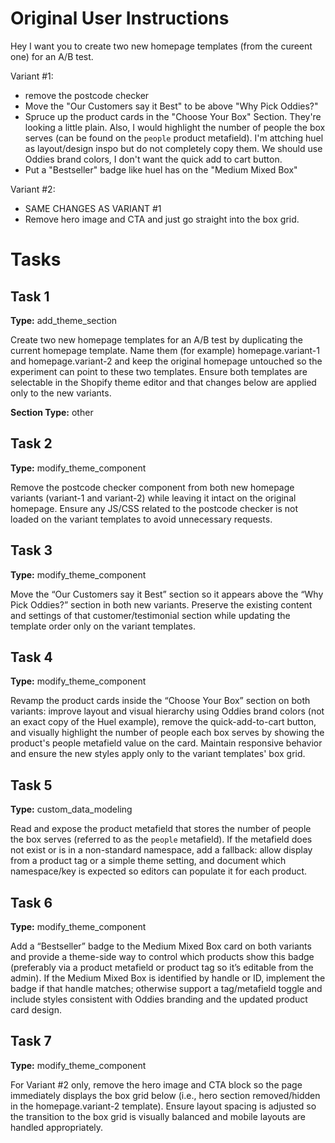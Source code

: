 # Original User Instructions

Hey I want you to create two new homepage templates (from the cureent one) for an A/B test.

Variant #1:
- remove the postcode checker 
- Move the "Our Customers say it Best" to be above "Why Pick Oddies?"
- Spruce up the product cards in the "Choose Your Box" Section. They're looking a little plain. Also, I would highlight the number of people the box serves (can be found on the `people` product metafield). I'm attching huel as layout/design inspo but do not completely copy them. We should use Oddies brand colors, I don't want the quick add to cart button. 
- Put a "Bestseller" badge like huel has on the "Medium Mixed Box"

Variant #2:
- SAME CHANGES AS VARIANT #1
- Remove hero image and CTA and just go straight into the box grid.

# Tasks

## Task 1

**Type:** add_theme_section

Create two new homepage templates for an A/B test by duplicating the current homepage template. Name them (for example) homepage.variant-1 and homepage.variant-2 and keep the original homepage untouched so the experiment can point to these two templates. Ensure both templates are selectable in the Shopify theme editor and that changes below are applied only to the new variants.

**Section Type:** other

## Task 2

**Type:** modify_theme_component

Remove the postcode checker component from both new homepage variants (variant-1 and variant-2) while leaving it intact on the original homepage. Ensure any JS/CSS related to the postcode checker is not loaded on the variant templates to avoid unnecessary requests.

## Task 3

**Type:** modify_theme_component

Move the “Our Customers say it Best” section so it appears above the “Why Pick Oddies?” section in both new variants. Preserve the existing content and settings of that customer/testimonial section while updating the template order only on the variant templates.

## Task 4

**Type:** modify_theme_component

Revamp the product cards inside the “Choose Your Box” section on both variants: improve layout and visual hierarchy using Oddies brand colors (not an exact copy of the Huel example), remove the quick-add-to-cart button, and visually highlight the number of people each box serves by showing the product's people metafield value on the card. Maintain responsive behavior and ensure the new styles apply only to the variant templates' box grid.

## Task 5

**Type:** custom_data_modeling

Read and expose the product metafield that stores the number of people the box serves (referred to as the `people` metafield). If the metafield does not exist or is in a non-standard namespace, add a fallback: allow display from a product tag or a simple theme setting, and document which namespace/key is expected so editors can populate it for each product.

## Task 6

**Type:** modify_theme_component

Add a “Bestseller” badge to the Medium Mixed Box card on both variants and provide a theme-side way to control which products show this badge (preferably via a product metafield or product tag so it’s editable from the admin). If the Medium Mixed Box is identified by handle or ID, implement the badge if that handle matches; otherwise support a tag/metafield toggle and include styles consistent with Oddies branding and the updated product card design.

## Task 7

**Type:** modify_theme_component

For Variant #2 only, remove the hero image and CTA block so the page immediately displays the box grid below (i.e., hero section removed/hidden in the homepage.variant-2 template). Ensure layout spacing is adjusted so the transition to the box grid is visually balanced and mobile layouts are handled appropriately.

